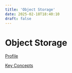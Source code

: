 ```yaml
---
title: 'Object Storage'
date: 2025-02-18T18:40:10
draft: false
---
```


# Object Storage

[Profile](Object%20Storage%20318975266b3349b8a7b275d698427edd/Profile%20cbf742150fbd4ab18f7c13d1e98a6d50.md)

[Key Concepts](Object%20Storage%20318975266b3349b8a7b275d698427edd/Key%20Concepts%20fe501c49af5d4b08805cdbb027df63b4.md)

